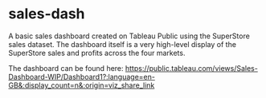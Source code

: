 # sales-dash
A basic sales dashboard created on Tableau Public using the SuperStore sales dataset. The dashboard itself is a very high-level display of the SuperStore sales and profits across the four markets.

The dashboard can be found here: 
https://public.tableau.com/views/Sales-Dashboard-WIP/Dashboard1?:language=en-GB&:display_count=n&:origin=viz_share_link
